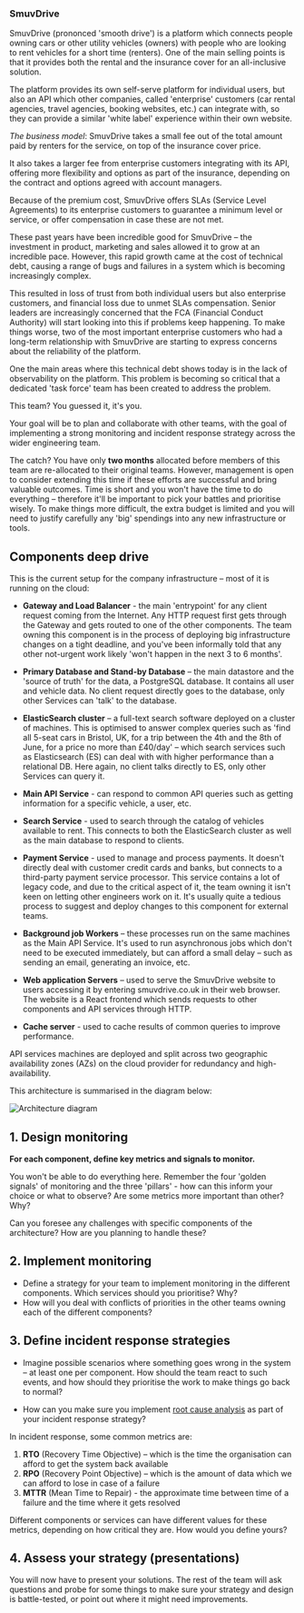 ### SmuvDrive

SmuvDrive (prononced 'smooth drive') is a platform which connects people owning
cars or other utility vehicles (owners) with people who are looking to rent
vehicles for a short time (renters). One of the main selling points is that it
provides both the rental and the insurance cover for an all-inclusive solution.

The platform provides its own self-serve platform for individual users, but also
an API which other companies, called 'enterprise' customers (car rental
agencies, travel agencies, booking websites, etc.) can integrate with, so they
can provide a similar 'white label' experience within their own website.

*The business model*: SmuvDrive takes a small fee out of the total amount paid
by renters for the service, on top of the insurance cover price.

It also takes a larger fee from enterprise customers integrating with its API,
offering more flexibility and options as part of the insurance, depending on the
contract and options agreed with account managers.

Because of the premium cost, SmuvDrive offers SLAs (Service Level Agreements) to
its enterprise customers to guarantee a minimum level or service, or offer
compensation in case these are not met.

These past years have been incredible good for SmuvDrive – the investment in
product, marketing and sales allowed it to grow at an incredible pace. However,
this rapid growth came at the cost of technical debt, causing a range of bugs
and failures in a system which is becoming increasingly complex.

This resulted
in loss of trust from both individual users but also enterprise customers, and
financial loss due to unmet SLAs compensation. Senior leaders are increasingly
concerned that the FCA (Financial Conduct Authority) will start looking into
this if problems keep happening. To make things worse, two of the most important
enterprise customers who had a long-term relationship with SmuvDrive are
starting to express concerns about the reliability of the platform. 

One the main areas where this technical debt shows today is in the lack of
observability on the platform. This problem is becoming so critical that a
dedicated 'task force' team has been created to address the problem.

This team? You guessed it, it's you.

Your goal will be to plan and collaborate with other teams, with the goal of
implementing a strong monitoring and incident response strategy across the wider
engineering team.

The catch? You have only **two months** allocated before members of this team are 
re-allocated to their original teams. However, management is open to consider extending
this time if these efforts are successful and bring valuable outcomes. Time is short and 
you won't have the time to do everything – therefore it'll be important to pick your battles
and prioritise wisely. To make things more difficult, the extra budget is limited and you will
need to justify carefully any 'big' spendings into any new infrastructure or tools.

## Components deep drive

This is the current setup for the company infrastructure – most of it is running
on the cloud:

- **Gateway and Load Balancer** - the main 'entrypoint' for any client request
  coming from the Internet. Any HTTP request first gets through the Gateway and
  gets routed to one of the other components. The team owning this component is in the process of deploying big infrastructure changes on a tight deadline, and you've been informally told that any other not-urgent work likely 'won't happen in the next 3 to 6 months'.

- **Primary Database and Stand-by Database** – the main datastore and the
  'source of truth' for the data, a PostgreSQL database. It contains all user
  and vehicle data. No client request directly goes to the database, only other
  Services can 'talk' to the database. 
- **ElasticSearch cluster** – a full-text search software deployed on a cluster
  of machines. This is optimised to answer complex queries such as 'find all
  5-seat cars in Bristol, UK, for a trip between the 4th and the 8th of June,
  for a price no more than £40/day' – which search services such as
  Elasticsearch (ES) can deal with with higher performance than a relational DB.
  Here again, no client talks directly to ES, only other Services can query it.
- **Main API Service** - can respond to common API queries such as getting
  information for a specific vehicle, a user, etc.
- **Search Service** - used to search through the catalog of vehicles available
  to rent. This connects to both the ElasticSearch cluster as well as the main
  database to respond to clients.
- **Payment Service** - used to manage and process payments. It doesn't directly
  deal with customer credit cards and banks, but connects to a third-party
  payment service processor. This service contains a lot of legacy code, and due to the critical aspect of it, the team owning it isn't keen on letting other engineers work on it. It's usually quite a tedious process to suggest and deploy changes to this component for external teams.

- **Background job Workers** – these processes run on the same machines as the
  Main API Service. It's used to run asynchronous jobs which don't need to be
  executed immediately, but can afford a small delay – such as sending an email,
  generating an invoice, etc.
- **Web application Servers** – used to serve the SmuvDrive website to users
  accessing it by entering smuvdrive.co.uk in their web browser. The website is
  a React frontend which sends requests to other components and API services
  through HTTP.
- **Cache server** - used to cache results of common queries to improve
  performance.

API services machines are deployed and split across two geographic availability
zones (AZs) on the cloud provider for redundancy and high-availability.

This architecture is summarised in the diagram below:

![Architecture
diagram](https://eu-west-2.graphassets.com/AXI7KNWwuTwCtIHy5bFnWz/cmc4lcq3eg3eh07mhqdhfg82k)

## 1. Design monitoring 

**For each component, define key metrics and signals to monitor.**

You won't be able to do everything here. Remember the four 'golden signals' of
monitoring and the three 'pillars' - how can this inform your choice or what to
observe? Are some metrics more important than other? Why?

Can you foresee any challenges with specific components of the architecture? How are you
planning to handle these?

## 2. Implement monitoring

- Define a strategy for your team to implement monitoring in the different components. Which services should you prioritise? Why?
- How will you deal with conflicts of priorities in the other teams owning each of the different components?

## 3. Define incident response strategies

- Imagine possible scenarios where something goes wrong in the system – at least
  one per component. How should the team react to such events, and how should
  they prioritise the work to make things go back to normal?

- How can you make sure you implement [root cause
  analysis](https://www.elastic.co/what-is/root-cause-analysis) as part of your
  incident response strategy?

In incident response, some common metrics are:
1. **RTO** (Recovery Time Objective) – which is the time the organisation can afford
   to get the system back available
2. **RPO** (Recovery Point Objective) – which is the amount of data which we can
   afford to lose in case of a failure
3. **MTTR** (Mean Time to Repair) - the approximate time between time of a failure
   and the time where it gets resolved

Different components or services can have different values for these metrics,
depending on how critical they are. How would you define yours?

## 4. Assess your strategy (presentations)

You will now have to present your solutions. The rest of the team will ask questions and probe for some things to make sure your strategy and design is battle-tested, or point out where it might need improvements.

